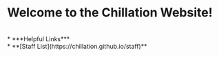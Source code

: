 # Welcome to the Chillation Website!<br/>
<br/>
* ***Helpful Links***<br/>
* **[Staff List](https://chillation.github.io/staff)** <br/>
